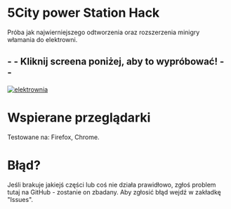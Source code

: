 # 5City power Station Hack

Próba jak najwierniejszego odtworzenia oraz rozszerzenia minigry włamania do elektrowni.

## - - Kliknij screena poniżej, aby to wypróbować! - - 
[![elektrownia](https://user-images.githubusercontent.com/90990679/142738232-3d235efc-2d8c-43f8-8673-f8b9509ce6ed.png)](https://deemor.github.io/powerStationHack/)


# Wspierane przeglądarki
Testowane na: Firefox, Chrome.

# Błąd?
Jeśli brakuje jakiejś części lub coś nie działa prawidłowo, zgłoś problem tutaj na GitHub - zostanie on zbadany.
Aby zgłosić błąd wejdź w zakładkę "Issues".
